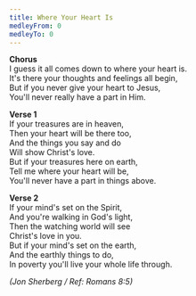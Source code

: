 ```yaml
---
title: Where Your Heart Is
medleyFrom: 0
medleyTo: 0
---
```


**Chorus**  
I guess it all comes down to where your heart is.  
It's there your thoughts and feelings all begin,  
But if you never give your heart to Jesus,  
You'll never really have a part in Him.

**Verse 1**  
If your treasures are in heaven,  
Then your heart will be there too,  
And the things you say and do  
Will show Christ's love.  
But if your treasures here on earth,  
Tell me where your heart will be,  
You'll never have a part in things above.

**Verse 2**  
If your mind's set on the Spirit,  
And you're walking in God's light,  
Then the watching world will see  
Christ's love in you.  
But if your mind's set on the earth,  
And the earthly things to do,  
In poverty you'll live your whole life through.

_(Jon Sherberg / Ref: Romans 8:5)_
